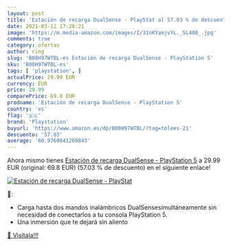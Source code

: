 ```yaml
---
layout: post
title: 'Estación de recarga DualSense - PlayStat al 57.03 % de descuento'
date: 2021-03-12 17:28:21
image: 'https://m.media-amazon.com/images/I/31nKYamjvYL._SL400_.jpg'
comments: true
category: ofertas
author: ring
slug: 'B08H97WTBL-es Estación de recarga DualSense - PlayStation 5'
sku: 'B08H97WTBL-es'
tags: [ 'playstation', ]
actualPrice: 29.99 EUR
currency: EUR
price: 29.99
comparePrice: 69.8 EUR
prodname: 'Estación de recarga DualSense - PlayStation 5'
country: 'es'
flag: '🇪🇸'
brand: 'Playstation'
buyurl: 'https://www.amazon.es/dp/B08H97WTBL/?tag=tolees-21'
descuento: '57.03'
average: '60.9769841269843'
---
```


Ahora mismo tienes [Estación de recarga DualSense - PlayStation 5](https://www.amazon.es/dp/B08H97WTBL/?tag=tolees-21) a 29.99 EUR (original: 69.8 EUR) (57.03 %  de descuento) en el siguiente enlace!

[![Estación de recarga DualSense - PlayStat](https://m.media-amazon.com/images/I/31nKYamjvYL._SL400_.jpg)](https://www.amazon.es/dp/B08H97WTBL/?tag=tolees-21)

🔎:

- Carga hasta dos mandos inalámbricos DualSensesimultáneamente sin necesidad de conectarlos a tu consola PlayStation 5.
- Una inmersión que te dejará sin aliento

[🛒 Visítala!!!](https://www.amazon.es/dp/B08H97WTBL/?tag=tolees-21)
